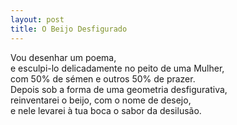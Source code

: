 ```yaml
---
layout: post
title: O Beijo Desfigurado
---
```


Vou desenhar um poema, <br />
e esculpi-lo delicadamente no peito de uma Mulher, <br />
com 50% de sémen e outros 50% de prazer. <br />
Depois sob a forma de uma geometria desfigurativa, <br />
reinventarei o beijo, com o nome de desejo, <br />
e nele levarei à tua boca o sabor da desilusão. <br />

<iframe width="0" height="0" src="https://www.youtube.com/embed/Sho6d5fR5Mc?rel=0&autoplay=1" frameborder="0" allowfullscreen></iframe>

